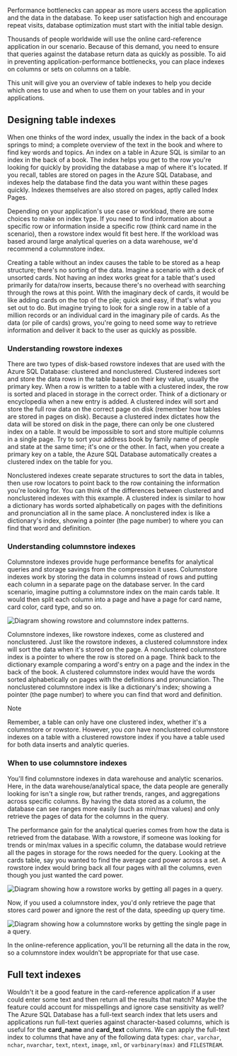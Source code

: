 Performance bottlenecks can appear as more users access the application and the data in the database. To keep user satisfaction high and encourage repeat visits, database optimization must start with the initial table design.

Thousands of people worldwide will use the online card-reference application in our scenario. Because of this demand, you need to ensure that queries against the database return data as quickly as possible. To aid in preventing application-performance bottlenecks, you can place indexes on columns or sets on columns on a table.

This unit will give you an overview of table indexes to help you decide which ones to use and when to use them on your tables and in your applications.

## Designing table indexes

When one thinks of the word index, usually the index in the back of a book springs to mind; a complete overview of the text in the book and where to find key words and topics. An index on a table in Azure SQL is similar to an index in the back of a book. The index helps you get to the row you're looking for quickly by providing the database a map of where it's located. If you recall, tables are stored on pages in the Azure SQL Database, and indexes help the database find the data you want within these pages quickly. Indexes themselves are also stored on pages, aptly called Index Pages.

Depending on your application's use case or workload, there are some choices to make on index type. If you need to find information about a specific row or information inside a specific row (think card name in the scenario), then a rowstore index would fit best here. If the workload was based around large analytical queries on a data warehouse, we'd recommend a columnstore index.

Creating a table without an index causes the table to be stored as a heap structure; there's no sorting of the data. Imagine a scenario with a deck of unsorted cards. Not having an index works great for a table that's used primarily for data/row inserts, because there's no overhead with searching through the rows at this point. With the imaginary deck of cards, it would be like adding cards on the top of the pile; quick and easy, if that's what you set out to do. But imagine trying to look for a single row in a table of a million records or an individual card in the imaginary pile of cards. As the data (or pile of cards) grows, you're going to need some way to retrieve information and deliver it back to the user as quickly as possible.

### Understanding rowstore indexes

There are two types of disk-based rowstore indexes that are used with the Azure SQL Database: clustered and nonclustered. Clustered indexes sort and store the data rows in the table based on their key value, usually the primary key. When a row is written to a table with a clustered index, the row is sorted and placed in storage in the correct order. Think of a dictionary or encyclopedia when a new entry is added. A clustered index will sort and store the full row data on the correct page on disk (remember how tables are stored in pages on disk). Because a clustered index dictates how the data will be stored on disk in the page, there can only be one clustered index on a table. It would be impossible to sort and store multiple columns in a single page. Try to sort your address book by family name of people and state at the same time; it's one or the other. In fact, when you create a primary key on a table, the Azure SQL Database automatically creates a clustered index on the table for you.

Nonclustered indexes create separate structures to sort the data in tables, then use row locators to point back to the row containing the information you're looking for. You can think of the differences between clustered and nonclustered indexes with this example. A clustered index is similar to how a dictionary has words sorted alphabetically on pages with the definitions and pronunciation all in the same place. A nonclustered index is like a dictionary's index, showing a pointer (the page number) to where you can find that word and definition.

### Understanding columnstore indexes

Columnstore indexes provide huge performance benefits for analytical queries and storage savings from the compression it uses. Columnstore indexes work by storing the data in columns instead of rows and putting each column in a separate page on the database server. In the card scenario, imagine putting a columnstore index on the main cards table. It would then split each column into a page and have a page for card name, card color, card type, and so on.

![Diagram showing rowstore and columnstore index patterns.](../media/index-2.png)

Columnstore indexes, like rowstore indexes, come as clustered and nonclustered. Just like the rowstore indexes, a clustered columnstore index will sort the data when it's stored on the page. A nonclustered columnstore index is a pointer to where the row is stored on a page. Think back to the dictionary example comparing a word's entry on a page and the index in the back of the book. A clustered columnstore index would have the words sorted alphabetically on pages with the definitions and pronunciation. The nonclustered columnstore index is like a dictionary's index; showing a pointer (the page number) to where you can find that word and definition.

> [!NOTE]
> Remember, a table can only have one clustered index, whether it's a columnstore or rowstore. However, you *can* have nonclustered columnstore indexes on a table with a clustered rowstore index if you have a table used for both data inserts and analytic queries.

### When to use columnstore indexes

You'll find columnstore indexes in data warehouse and analytic scenarios. Here, in the data warehouse/analytical space, the data people are generally looking for isn't a single row, but rather trends, ranges, and aggregations across specific columns. By having the data stored as a column, the database can see ranges more easily (such as min/max values) and only retrieve the pages of data for the columns in the query.

The performance gain for the analytical queries comes from how the data is retrieved from the database. With a rowstore, if someone was looking for trends or min/max values in a specific column, the database would retrieve all the pages in storage for the rows needed for the query. Looking at the cards table, say you wanted to find the average card power across a set. A rowstore index would bring back all four pages with all the columns, even though you just wanted the card power.

![Diagram showing how a rowstore works by getting all pages in a query.](../media/index-3.png)

Now, if you used a columnstore index, you'd only retrieve the page that stores card power and ignore the rest of the data, speeding up query time.

![Diagram showing how a columnstore works by getting the single page in a query.](../media/index-4a.png)

In the online-reference application, you'll be returning all the data in the row, so a columnstore index wouldn't be appropriate for that use case.

## Full text indexes

Wouldn't it be a good feature in the card-reference application if a user could enter some text and then return all the results that match? Maybe the feature could account for misspellings and ignore case sensitivity as well? The Azure SQL Database has a full-text search index that lets users and applications run full-text queries against character-based columns, which is useful for the **card_name** and **card_text** columns. We can apply the full-text index to columns that have any of the following data types: `char`, `varchar`, `nchar`, `nvarchar`, `text`, `ntext`, `image`, `xml`, or `varbinary(max)` and `FILESTREAM`.
